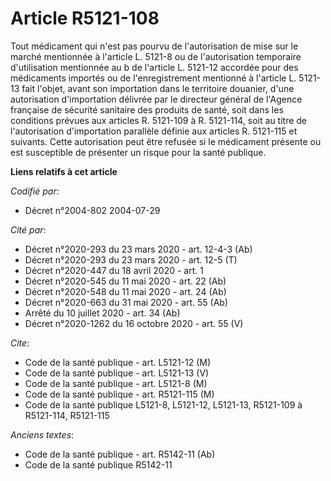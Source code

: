 # Article R5121-108

Tout médicament qui n'est pas pourvu de l'autorisation de mise sur le marché mentionnée à l'article L. 5121-8 ou de
l'autorisation temporaire d'utilisation mentionnée au b de l'article L. 5121-12 accordée pour des médicaments importés ou de
l'enregistrement mentionné à l'article L. 5121-13 fait l'objet, avant son importation dans le territoire douanier, d'une
autorisation d'importation délivrée par le directeur général de l'Agence française de sécurité sanitaire des produits de
santé, soit dans les conditions prévues aux articles R. 5121-109 à R. 5121-114, soit au titre de l'autorisation d'importation
parallèle définie aux articles R. 5121-115 et suivants. Cette autorisation peut être refusée si le médicament présente ou est
susceptible de présenter un risque pour la santé publique.

**Liens relatifs à cet article**

_Codifié par_:

  - Décret n°2004-802 2004-07-29

_Cité par_:

  - Décret n°2020-293 du 23 mars 2020 - art. 12-4-3 (Ab)
  - Décret n°2020-293 du 23 mars 2020 - art. 12-5 (T)
  - Décret n°2020-447 du 18 avril 2020 - art. 1
  - Décret n°2020-545 du 11 mai 2020 - art. 22 (Ab)
  - Décret n°2020-548 du 11 mai 2020 - art. 24 (Ab)
  - Décret n°2020-663 du 31 mai 2020 - art. 55 (Ab)
  - Arrêté du 10 juillet 2020 - art. 34 (Ab)
  - Décret n°2020-1262 du 16 octobre 2020 - art. 55 (V)

_Cite_:

  - Code de la santé publique - art. L5121-12 (M)
  - Code de la santé publique - art. L5121-13 (V)
  - Code de la santé publique - art. L5121-8 (M)
  - Code de la santé publique - art. R5121-115 (M)
  - Code de la santé publique L5121-8, L5121-12, L5121-13, R5121-109 à R5121-114, R5121-115

_Anciens textes_:

  - Code de la santé publique - art. R5142-11 (Ab)
  - Code de la santé publique R5142-11
